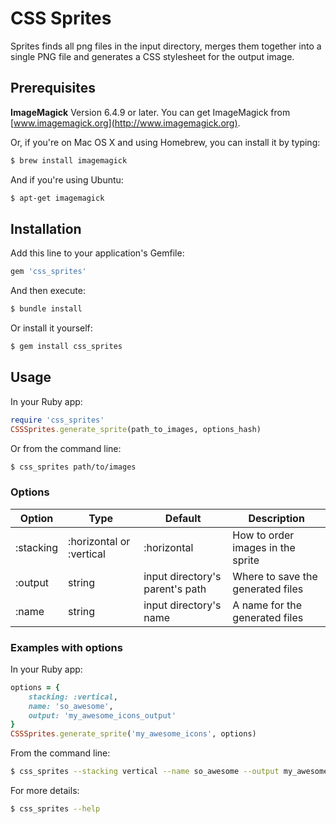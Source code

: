# CSS Sprites

Sprites finds all png files in the input directory, merges them together into a single PNG file and generates a CSS stylesheet for the output image. 

## Prerequisites

**ImageMagick** Version 6.4.9 or later. You can get ImageMagick from [www.imagemagick.org](http://www.imagemagick.org).

Or, if you're on Mac OS X and using Homebrew, you can install it by typing:

```bash
$ brew install imagemagick
```

And if you're using Ubuntu:

```bash
$ apt-get imagemagick
```

## Installation

Add this line to your application's Gemfile:

```ruby
gem 'css_sprites'
```

And then execute:
```bash
$ bundle install
```

Or install it yourself:
```bash
$ gem install css_sprites
```

## Usage

In your Ruby app:

```ruby
require 'css_sprites'
CSSSprites.generate_sprite(path_to_images, options_hash)
```

Or from the command line:

```bash
$ css_sprites path/to/images
```

### Options

Option | Type | Default | Description
------ | ---- | ------- | -----------
:stacking | :horizontal or :vertical | :horizontal | How to order images in the sprite
:output | string | input directory's parent's path | Where to save the generated files
:name | string | input directory's name | A name for the generated files


### Examples with options
In your Ruby app:

```ruby
options = {
    stacking: :vertical,
    name: 'so_awesome',
    output: 'my_awesome_icons_output'
}
CSSSprites.generate_sprite('my_awesome_icons', options)
```

From the command line:

```bash
$ css_sprites --stacking vertical --name so_awesome --output my_awesome_icons_output my_awesome_icons
```

For more details:

```bash
$ css_sprites --help
```
